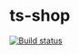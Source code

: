 # ts-shop

[![Build status](https://ci.appveyor.com/api/projects/status/xvo8ps9awk25idbx?svg=true)](https://ci.appveyor.com/project/Strassee/ts-shop)